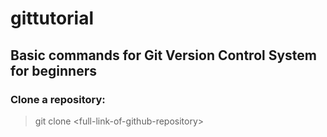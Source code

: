 # gittutorial

## Basic commands for Git Version Control System for beginners

### **Clone a repository**:
> git clone &lt;full-link-of-github-repository&gt;